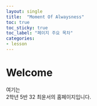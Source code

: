 ```yaml
---
layout: single
title:  "Moment Of Alwaysness"
toc: true
toc_sticky: true
toc_label: "페이지 주요 목차"
categories:
- lesson
---
```


# Welcome

여기는  
2학년 5반 32 최윤서의 홈페이지입니다.
